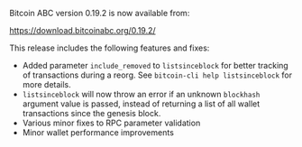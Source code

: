 Bitcoin ABC version 0.19.2 is now available from:

  <https://download.bitcoinabc.org/0.19.2/>

This release includes the following features and fixes:
 - Added parameter `include_removed` to `listsinceblock` for better tracking of
   transactions during a reorg. See `bitcoin-cli help listsinceblock` for more
   details.
 - `listsinceblock` will now throw an error if an unknown `blockhash` argument
   value is passed, instead of returning a list of all wallet transactions since
   the genesis block.
 - Various minor fixes to RPC parameter validation
 - Minor wallet performance improvements
